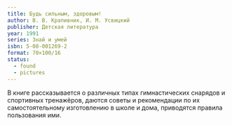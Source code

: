 ```yaml
---
title: Будь сильным, здоровым!
author: В. В. Крапивник, И. М. Усвицкий
publisher: Детская литература
year: 1991
series: Знай и умей
isbn: 5-08-001269-2
format: 70×100/16
status:
  - found
  - pictures
---
```


В книге рассказывается о различных типах гимнастических снарядов и спортивных тренажёров, даются советы и рекомендации по их самостоятельному изготовлению в школе и дома, приводятся правила пользования ими.
